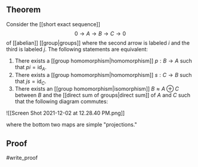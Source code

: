 ## Theorem
Consider the [[short exact sequence]] $$0\to A\to B\to C\to 0$$ of [[abelian]] [[group|groups]] where the second arrow is labeled $i$ and the third is labeled $j$. The following statements are equivalent:
1. There exists a [[group homomorphism|homomorphism]] $p:B\to A$ such that $pi = \text{id}_A$.
2. There exists a [[group homomorphism|homomorphism]] $s:C\to B$ such that $js = \text{id}_C$. 
3. There exists an [[group homomorphism|isomorphism]] $B\approx A\oplus C$ between $B$ and the [[direct sum of groups|direct sum]] of $A$ and $C$ such that the following diagram commutes: 

![[Screen Shot 2021-12-02 at 12.28.40 PM.png]]

where the bottom two maps are simple "projections."
## Proof
#write_proof 